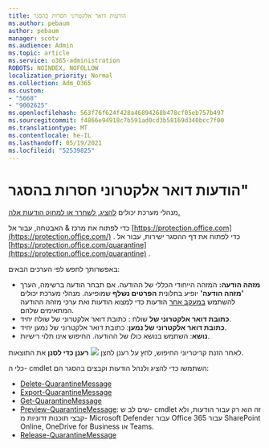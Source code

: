 ```yaml
---
title: הודעות דואר אלקטרוני חסרות בהסגר
ms.author: pebaum
author: pebaum
manager: scotv
ms.audience: Admin
ms.topic: article
ms.service: o365-administration
ROBOTS: NOINDEX, NOFOLLOW
localization_priority: Normal
ms.collection: Adm_O365
ms.custom:
- "5668"
- "9002625"
ms.openlocfilehash: 563f76f624f428a46894268b478cf05eb757b497
ms.sourcegitcommit: f4866e94918c7b591ad0cd3b58169d340bcc7f00
ms.translationtype: MT
ms.contentlocale: he-IL
ms.lasthandoff: 05/19/2021
ms.locfileid: "52539825"
---
```

# <a name="missing-emails-in-quarantine"></a>הודעות דואר אלקטרוני חסרות בהסגר"

מנהלי מערכת יכולים [להציג, לשחרר או למחוק הודעות אלה.](/microsoft-365/security/office-365-security/manage-quarantined-messages-and-files)

כדי לפתוח את מרכז & האבטחה, עבור אל [https://protection.office.com](https://protection.office.com/) . כדי לפתוח את דף ההסגר ישירות, עבור אל [https://protection.office.com/quarantine](https://protection.office.com/quarantine) .  

באפשרותך לחפש לפי הערכים הבאים:  

- **מזהה הודעה:** המזהה הייחודי הכללי של ההודעה. אם תבחר הודעה ברשימה, הערך  **'מזהה הודעה'**  יופיע בחלונית  **הפרטים נשלף**  שמופיעה. מנהלי מערכת יכולים להשתמש [במעקב אחר](/microsoft-365/security/office-365-security/message-trace-scc) הודעות כדי למצוא הודעות ואת ערכי מזהה ההודעה המתאימים שלהם.
- **כתובת דואר אלקטרוני של** שולח : כתובת דואר אלקטרוני של שולח יחיד.
- **כתובת דואר אלקטרוני של נמען**: כתובת דואר אלקטרוני של נמען יחיד.
- **נושא**: השתמש בנושא כולו של ההודעה. החיפוש אינו תלוי רישיות.

לאחר הזנת קריטריוני החיפוש, לחץ על רענן לחצן ![ ](/microsoft-365/media/scc-quarantine-refresh.png?view=o365-worldwide) **רענן כדי לסנן** את התוצאות.

כלי ה- cmdlet השתמשו כדי להציג ולנהל הודעות וקבצים בהסגר הם:
- [Delete-QuarantineMessage](/powershell/module/exchange/delete-quarantinemessage)
- [Export-QuarantineMessage](/powershell/module/exchange/export-quarantinemessage)
- [Get-QuarantineMessage](/powershell/module/exchange/get-quarantinemessage)
- [Preview-QuarantineMessage](/powershell/module/exchange/preview-quarantinemessage): שים לב ש- cmdlet זה הוא רק עבור הודעות, ולא קבצי תוכנות זדוניות מ- Microsoft Defender עבור Office 365 עבור SharePoint Online, OneDrive for Business או Teams.
- [Release-QuarantineMessage](/powershell/module/exchange/release-quarantinemessage)